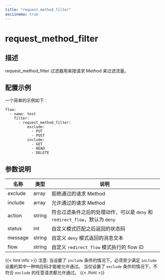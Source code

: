 ```yaml
---
title: "request_method_filter"
asciinema: true
---
```


# request_method_filter

## 描述

request_method_filter 过滤器用来按请求 Method 来过滤流量。

## 配置示例

一个简单的示例如下：

```
flow:
  - name: test
    filter:
      - request_method_filter:
          exclude:
            - PUT
            - POST
          include:
            - GET
            - HEAD
            - DELETE
```

## 参数说明

| 名称    | 类型   | 说明                                                                        |
| ------- | ------ | --------------------------------------------------------------------------- |
| exclude | array  | 拒绝通过的请求 Method                                                       |
| include | array  | 允许通过的请求 Method                                                       |
| action  | string | 符合过滤条件之后的处理动作，可以是 `deny` 和 `redirect_flow`，默认为 `deny` |
| status  | int    | 自定义模式匹配之后返回的状态码                                              |
| message | string | 自定义 `deny` 模式返回的消息文本                                            |
| flow    | string | 自定义 `redirect_flow` 模式执行的 flow ID                                   |

{{< hint info >}}
注意: 当设置了 `include` 条件的情况下，必须至少满足 `include` 设置的其中一种响应码才能被允许通过。
当仅设置了 `exclude` 条件的情况下，不符合 `exclude` 的任意请求都允许通过。
{{< /hint >}}
